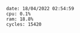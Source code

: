

                date: 18/04/2022 02:54:59
                cpu: 0.1%
                ram: 18.8%
                cycles: 15420

                         